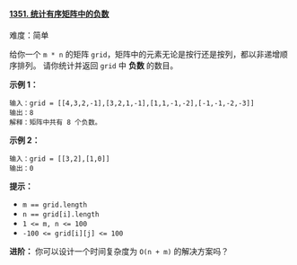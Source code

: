 #### [1351\. 统计有序矩阵中的负数](https://leetcode.cn/problems/count-negative-numbers-in-a-sorted-matrix/)

难度：简单

给你一个 `m * n` 的矩阵 `grid`，矩阵中的元素无论是按行还是按列，都以非递增顺序排列。 请你统计并返回 `grid` 中 **负数** 的数目。

**示例 1：**

```
输入：grid = [[4,3,2,-1],[3,2,1,-1],[1,1,-1,-2],[-1,-1,-2,-3]]
输出：8
解释：矩阵中共有 8 个负数。
```

**示例 2：**

```
输入：grid = [[3,2],[1,0]]
输出：0
```

**提示：**

-   `m == grid.length`
-   `n == grid[i].length`
-   `1 <= m, n <= 100`
-   `-100 <= grid[i][j] <= 100`

**进阶：** 你可以设计一个时间复杂度为 `O(n + m)` 的解决方案吗？
